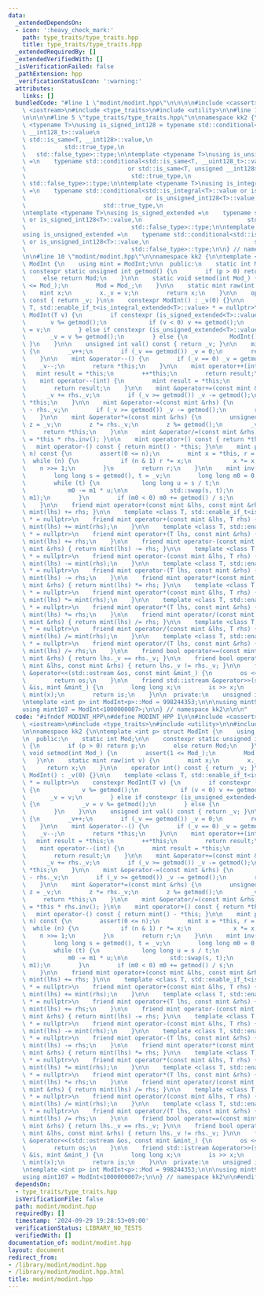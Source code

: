 ```yaml
---
data:
  _extendedDependsOn:
  - icon: ':heavy_check_mark:'
    path: type_traits/type_traits.hpp
    title: type_traits/type_traits.hpp
  _extendedRequiredBy: []
  _extendedVerifiedWith: []
  _isVerificationFailed: false
  _pathExtension: hpp
  _verificationStatusIcon: ':warning:'
  attributes:
    links: []
  bundledCode: "#line 1 \"modint/modint.hpp\"\n\n\n\n#include <cassert>\n#include\
    \ <iostream>\n#include <type_traits>\n#include <utility>\n\n#line 1 \"type_traits/type_traits.hpp\"\
    \n\n\n\n#line 5 \"type_traits/type_traits.hpp\"\n\nnamespace kk2 {\n\ntemplate\
    \ <typename T>\nusing is_signed_int128 = typename std::conditional<std::is_same<T,\
    \ __int128_t>::value\n                                                       or\
    \ std::is_same<T, __int128>::value,\n                                        \
    \           std::true_type,\n                                                \
    \   std::false_type>::type;\n\ntemplate <typename T>\nusing is_unsigned_int128\
    \ =\n    typename std::conditional<std::is_same<T, __uint128_t>::value\n     \
    \                             or std::is_same<T, unsigned __int128>::value,\n\
    \                              std::true_type,\n                             \
    \ std::false_type>::type;\n\ntemplate <typename T>\nusing is_integral_extended\
    \ =\n    typename std::conditional<std::is_integral<T>::value or is_signed_int128<T>::value\n\
    \                                  or is_unsigned_int128<T>::value,\n        \
    \                      std::true_type,\n                              std::false_type>::type;\n\
    \ntemplate <typename T>\nusing is_signed_extended =\n    typename std::conditional<std::is_signed<T>::value\
    \ or is_signed_int128<T>::value,\n                              std::true_type,\n\
    \                              std::false_type>::type;\n\ntemplate <typename T>\n\
    using is_unsigned_extended =\n    typename std::conditional<std::is_unsigned<T>::value\
    \ or is_unsigned_int128<T>::value,\n                              std::true_type,\n\
    \                              std::false_type>::type;\n\n} // namespace kk2\n\
    \n\n#line 10 \"modint/modint.hpp\"\n\nnamespace kk2 {\n\ntemplate <int p> struct\
    \ ModInt {\n    using mint = ModInt;\n\n  public:\n    static int Mod;\n\n   \
    \ constexpr static unsigned int getmod() {\n        if (p > 0) return p;\n   \
    \     else return Mod;\n    }\n\n    static void setmod(int Mod_) {\n        assert(1\
    \ <= Mod_);\n        Mod = Mod_;\n    }\n\n    static mint raw(int v) {\n    \
    \    mint x;\n        x._v = v;\n        return x;\n    }\n\n    operator int()\
    \ const { return _v; }\n\n    constexpr ModInt() : _v(0) {}\n\n    template <class\
    \ T, std::enable_if_t<is_integral_extended<T>::value> * = nullptr>\n    constexpr\
    \ ModInt(T v) {\n        if constexpr (is_signed_extended<T>::value) {\n     \
    \       v %= getmod();\n            if (v < 0) v += getmod();\n            _v\
    \ = v;\n        } else if constexpr (is_unsigned_extended<T>::value) {\n     \
    \       _v = v %= getmod();\n        } else {\n            ModInt();\n       \
    \ }\n    }\n\n    unsigned int val() const { return _v; }\n\n    mint &operator++()\
    \ {\n        _v++;\n        if (_v == getmod()) _v = 0;\n        return *this;\n\
    \    }\n\n    mint &operator--() {\n        if (_v == 0) _v = getmod();\n    \
    \    _v--;\n        return *this;\n    }\n\n    mint operator++(int) {\n     \
    \   mint result = *this;\n        ++*this;\n        return result;\n    }\n\n\
    \    mint operator--(int) {\n        mint result = *this;\n        --*this;\n\
    \        return result;\n    }\n\n    mint &operator+=(const mint &rhs) {\n  \
    \      _v += rhs._v;\n        if (_v >= getmod()) _v -= getmod();\n        return\
    \ *this;\n    }\n\n    mint &operator-=(const mint &rhs) {\n        _v += getmod()\
    \ - rhs._v;\n        if (_v >= getmod()) _v -= getmod();\n        return *this;\n\
    \    }\n\n    mint &operator*=(const mint &rhs) {\n        unsigned long long\
    \ z = _v;\n        z *= rhs._v;\n        z %= getmod();\n        _v = z;\n   \
    \     return *this;\n    }\n\n    mint &operator/=(const mint &rhs) { return *this\
    \ = *this * rhs.inv(); }\n\n    mint operator+() const { return *this; }\n\n \
    \   mint operator-() const { return mint() - *this; }\n\n    mint pow(long long\
    \ n) const {\n        assert(0 <= n);\n        mint x = *this, r = 1;\n      \
    \  while (n) {\n            if (n & 1) r *= x;\n            x *= x;\n        \
    \    n >>= 1;\n        }\n        return r;\n    }\n\n    mint inv() const {\n\
    \        long long s = getmod(), t = _v;\n        long long m0 = 0, m1 = 1;\n\n\
    \        while (t) {\n            long long u = s / t;\n            s -= t * u;\n\
    \            m0 -= m1 * u;\n\n            std::swap(s, t);\n            std::swap(m0,\
    \ m1);\n        }\n        if (m0 < 0) m0 += getmod() / s;\n        return m0;\n\
    \    }\n\n    friend mint operator+(const mint &lhs, const mint &rhs) { return\
    \ mint(lhs) += rhs; }\n\n    template <class T, std::enable_if_t<is_integral_extended<T>::value>\
    \ * = nullptr>\n    friend mint operator+(const mint &lhs, T rhs) {\n        return\
    \ mint(lhs) += mint(rhs);\n    }\n\n    template <class T, std::enable_if_t<is_integral_extended<T>::value>\
    \ * = nullptr>\n    friend mint operator+(T lhs, const mint &rhs) {\n        return\
    \ mint(lhs) += rhs;\n    }\n\n    friend mint operator-(const mint &lhs, const\
    \ mint &rhs) { return mint(lhs) -= rhs; }\n\n    template <class T, std::enable_if_t<is_integral_extended<T>::value>\
    \ * = nullptr>\n    friend mint operator-(const mint &lhs, T rhs) {\n        return\
    \ mint(lhs) -= mint(rhs);\n    }\n\n    template <class T, std::enable_if_t<is_integral_extended<T>::value>\
    \ * = nullptr>\n    friend mint operator-(T lhs, const mint &rhs) {\n        return\
    \ mint(lhs) -= rhs;\n    }\n\n    friend mint operator*(const mint &lhs, const\
    \ mint &rhs) { return mint(lhs) *= rhs; }\n\n    template <class T, std::enable_if_t<is_integral_extended<T>::value>\
    \ * = nullptr>\n    friend mint operator*(const mint &lhs, T rhs) {\n        return\
    \ mint(lhs) *= mint(rhs);\n    }\n\n    template <class T, std::enable_if_t<is_integral_extended<T>::value>\
    \ * = nullptr>\n    friend mint operator*(T lhs, const mint &rhs) {\n        return\
    \ mint(lhs) *= rhs;\n    }\n\n    friend mint operator/(const mint &lhs, const\
    \ mint &rhs) { return mint(lhs) /= rhs; }\n\n    template <class T, std::enable_if_t<is_integral_extended<T>::value>\
    \ * = nullptr>\n    friend mint operator/(const mint &lhs, T rhs) {\n        return\
    \ mint(lhs) /= mint(rhs);\n    }\n\n    template <class T, std::enable_if_t<is_integral_extended<T>::value>\
    \ * = nullptr>\n    friend mint operator/(T lhs, const mint &rhs) {\n        return\
    \ mint(lhs) /= rhs;\n    }\n\n    friend bool operator==(const mint &lhs, const\
    \ mint &rhs) { return lhs._v == rhs._v; }\n\n    friend bool operator!=(const\
    \ mint &lhs, const mint &rhs) { return lhs._v != rhs._v; }\n\n    friend std::ostream\
    \ &operator<<(std::ostream &os, const mint &mint_) {\n        os << mint_._v;\n\
    \        return os;\n    }\n\n    friend std::istream &operator>>(std::istream\
    \ &is, mint &mint_) {\n        long long x;\n        is >> x;\n        mint_ =\
    \ mint(x);\n        return is;\n    }\n\n  private:\n    unsigned int _v;\n};\n\
    \ntemplate <int p> int ModInt<p>::Mod = 998244353;\n\n\nusing mint998 = ModInt<998244353>;\n\
    using mint107 = ModInt<1000000007>;\n\n} // namespace kk2\n\n\n"
  code: "#ifndef MODINT_HPP\n#define MODINT_HPP 1\n\n#include <cassert>\n#include\
    \ <iostream>\n#include <type_traits>\n#include <utility>\n\n#include \"../type_traits/type_traits.hpp\"\
    \n\nnamespace kk2 {\n\ntemplate <int p> struct ModInt {\n    using mint = ModInt;\n\
    \n  public:\n    static int Mod;\n\n    constexpr static unsigned int getmod()\
    \ {\n        if (p > 0) return p;\n        else return Mod;\n    }\n\n    static\
    \ void setmod(int Mod_) {\n        assert(1 <= Mod_);\n        Mod = Mod_;\n \
    \   }\n\n    static mint raw(int v) {\n        mint x;\n        x._v = v;\n  \
    \      return x;\n    }\n\n    operator int() const { return _v; }\n\n    constexpr\
    \ ModInt() : _v(0) {}\n\n    template <class T, std::enable_if_t<is_integral_extended<T>::value>\
    \ * = nullptr>\n    constexpr ModInt(T v) {\n        if constexpr (is_signed_extended<T>::value)\
    \ {\n            v %= getmod();\n            if (v < 0) v += getmod();\n     \
    \       _v = v;\n        } else if constexpr (is_unsigned_extended<T>::value)\
    \ {\n            _v = v %= getmod();\n        } else {\n            ModInt();\n\
    \        }\n    }\n\n    unsigned int val() const { return _v; }\n\n    mint &operator++()\
    \ {\n        _v++;\n        if (_v == getmod()) _v = 0;\n        return *this;\n\
    \    }\n\n    mint &operator--() {\n        if (_v == 0) _v = getmod();\n    \
    \    _v--;\n        return *this;\n    }\n\n    mint operator++(int) {\n     \
    \   mint result = *this;\n        ++*this;\n        return result;\n    }\n\n\
    \    mint operator--(int) {\n        mint result = *this;\n        --*this;\n\
    \        return result;\n    }\n\n    mint &operator+=(const mint &rhs) {\n  \
    \      _v += rhs._v;\n        if (_v >= getmod()) _v -= getmod();\n        return\
    \ *this;\n    }\n\n    mint &operator-=(const mint &rhs) {\n        _v += getmod()\
    \ - rhs._v;\n        if (_v >= getmod()) _v -= getmod();\n        return *this;\n\
    \    }\n\n    mint &operator*=(const mint &rhs) {\n        unsigned long long\
    \ z = _v;\n        z *= rhs._v;\n        z %= getmod();\n        _v = z;\n   \
    \     return *this;\n    }\n\n    mint &operator/=(const mint &rhs) { return *this\
    \ = *this * rhs.inv(); }\n\n    mint operator+() const { return *this; }\n\n \
    \   mint operator-() const { return mint() - *this; }\n\n    mint pow(long long\
    \ n) const {\n        assert(0 <= n);\n        mint x = *this, r = 1;\n      \
    \  while (n) {\n            if (n & 1) r *= x;\n            x *= x;\n        \
    \    n >>= 1;\n        }\n        return r;\n    }\n\n    mint inv() const {\n\
    \        long long s = getmod(), t = _v;\n        long long m0 = 0, m1 = 1;\n\n\
    \        while (t) {\n            long long u = s / t;\n            s -= t * u;\n\
    \            m0 -= m1 * u;\n\n            std::swap(s, t);\n            std::swap(m0,\
    \ m1);\n        }\n        if (m0 < 0) m0 += getmod() / s;\n        return m0;\n\
    \    }\n\n    friend mint operator+(const mint &lhs, const mint &rhs) { return\
    \ mint(lhs) += rhs; }\n\n    template <class T, std::enable_if_t<is_integral_extended<T>::value>\
    \ * = nullptr>\n    friend mint operator+(const mint &lhs, T rhs) {\n        return\
    \ mint(lhs) += mint(rhs);\n    }\n\n    template <class T, std::enable_if_t<is_integral_extended<T>::value>\
    \ * = nullptr>\n    friend mint operator+(T lhs, const mint &rhs) {\n        return\
    \ mint(lhs) += rhs;\n    }\n\n    friend mint operator-(const mint &lhs, const\
    \ mint &rhs) { return mint(lhs) -= rhs; }\n\n    template <class T, std::enable_if_t<is_integral_extended<T>::value>\
    \ * = nullptr>\n    friend mint operator-(const mint &lhs, T rhs) {\n        return\
    \ mint(lhs) -= mint(rhs);\n    }\n\n    template <class T, std::enable_if_t<is_integral_extended<T>::value>\
    \ * = nullptr>\n    friend mint operator-(T lhs, const mint &rhs) {\n        return\
    \ mint(lhs) -= rhs;\n    }\n\n    friend mint operator*(const mint &lhs, const\
    \ mint &rhs) { return mint(lhs) *= rhs; }\n\n    template <class T, std::enable_if_t<is_integral_extended<T>::value>\
    \ * = nullptr>\n    friend mint operator*(const mint &lhs, T rhs) {\n        return\
    \ mint(lhs) *= mint(rhs);\n    }\n\n    template <class T, std::enable_if_t<is_integral_extended<T>::value>\
    \ * = nullptr>\n    friend mint operator*(T lhs, const mint &rhs) {\n        return\
    \ mint(lhs) *= rhs;\n    }\n\n    friend mint operator/(const mint &lhs, const\
    \ mint &rhs) { return mint(lhs) /= rhs; }\n\n    template <class T, std::enable_if_t<is_integral_extended<T>::value>\
    \ * = nullptr>\n    friend mint operator/(const mint &lhs, T rhs) {\n        return\
    \ mint(lhs) /= mint(rhs);\n    }\n\n    template <class T, std::enable_if_t<is_integral_extended<T>::value>\
    \ * = nullptr>\n    friend mint operator/(T lhs, const mint &rhs) {\n        return\
    \ mint(lhs) /= rhs;\n    }\n\n    friend bool operator==(const mint &lhs, const\
    \ mint &rhs) { return lhs._v == rhs._v; }\n\n    friend bool operator!=(const\
    \ mint &lhs, const mint &rhs) { return lhs._v != rhs._v; }\n\n    friend std::ostream\
    \ &operator<<(std::ostream &os, const mint &mint_) {\n        os << mint_._v;\n\
    \        return os;\n    }\n\n    friend std::istream &operator>>(std::istream\
    \ &is, mint &mint_) {\n        long long x;\n        is >> x;\n        mint_ =\
    \ mint(x);\n        return is;\n    }\n\n  private:\n    unsigned int _v;\n};\n\
    \ntemplate <int p> int ModInt<p>::Mod = 998244353;\n\n\nusing mint998 = ModInt<998244353>;\n\
    using mint107 = ModInt<1000000007>;\n\n} // namespace kk2\n\n#endif // MODINT_HPP\n"
  dependsOn:
  - type_traits/type_traits.hpp
  isVerificationFile: false
  path: modint/modint.hpp
  requiredBy: []
  timestamp: '2024-09-29 19:28:53+09:00'
  verificationStatus: LIBRARY_NO_TESTS
  verifiedWith: []
documentation_of: modint/modint.hpp
layout: document
redirect_from:
- /library/modint/modint.hpp
- /library/modint/modint.hpp.html
title: modint/modint.hpp
---
```

